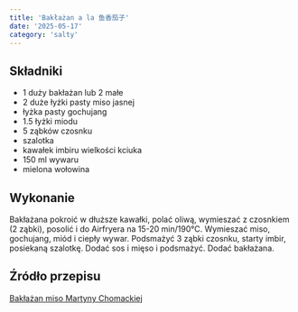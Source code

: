 ```yaml
---
title: 'Bakłażan a la 鱼香茄子'
date: '2025-05-17'
category: 'salty'
---
```


## Składniki

- 1 duży bakłażan lub 2 małe
- 2 duże łyżki pasty miso jasnej
- łyżka pasty gochujang
- 1.5 łyżki miodu
- 5 ząbków czosnku
- szalotka
- kawałek imbiru wielkości kciuka
- 150 ml wywaru
- mielona wołowina

## Wykonanie

Bakłażana pokroić w dłuższe kawałki, polać oliwą, wymieszać z czosnkiem (2 ząbki), posolić i do Airfryera na 15-20 min/190°C.
Wymieszać miso, gochujang, miód i ciepły wywar.
Podsmażyć 3 ząbki czosnku, starty imbir, posiekaną szalotkę. Dodać sos i mięso i podsmażyć. Dodać bakłażana.

## Źródło przepisu

[Bakłażan miso Martyny Chomackiej](https://www.instagram.com/reel/C0YjPLEI0Mf/)
